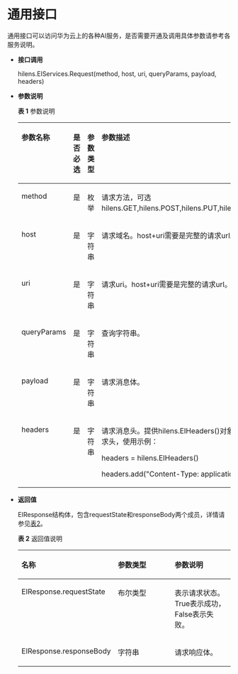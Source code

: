 # 通用接口<a name="hilens_05_0057"></a>

通用接口可以访问华为云上的各种AI服务，是否需要开通及调用具体参数请参考各服务说明。

-   **接口调用**

    hilens.EIServices.Request\(method, host, uri, queryParams, payload, headers\)

-   **参数说明**

    **表 1**  参数说明

    <a name="t86d312613a314339ab359dcdf5e3e45d"></a>
    <table><thead align="left"><tr id="r95ed57ca22164c86b12f457a7090f6ee"><th class="cellrowborder" valign="top" width="16.61%" id="mcps1.2.5.1.1"><p id="af681bbfadaef4cd080879ce5bb3d1e1d"><a name="af681bbfadaef4cd080879ce5bb3d1e1d"></a><a name="af681bbfadaef4cd080879ce5bb3d1e1d"></a><strong id="a9b6cedf633464139ab3f4de04b84269f"><a name="a9b6cedf633464139ab3f4de04b84269f"></a><a name="a9b6cedf633464139ab3f4de04b84269f"></a>参数名称</strong></p>
    </th>
    <th class="cellrowborder" valign="top" width="6.43%" id="mcps1.2.5.1.2"><p id="p9169181653310"><a name="p9169181653310"></a><a name="p9169181653310"></a><strong id="b34511598332"><a name="b34511598332"></a><a name="b34511598332"></a>是否必选</strong></p>
    </th>
    <th class="cellrowborder" valign="top" width="12%" id="mcps1.2.5.1.3"><p id="p166256156336"><a name="p166256156336"></a><a name="p166256156336"></a><strong id="b3997165410331"><a name="b3997165410331"></a><a name="b3997165410331"></a>参数类型</strong></p>
    </th>
    <th class="cellrowborder" valign="top" width="64.96%" id="mcps1.2.5.1.4"><p id="a32c48e1c233d4b86be827157f55594d3"><a name="a32c48e1c233d4b86be827157f55594d3"></a><a name="a32c48e1c233d4b86be827157f55594d3"></a><strong id="a9d7c91bdce66471d958fdc8447770548"><a name="a9d7c91bdce66471d958fdc8447770548"></a><a name="a9d7c91bdce66471d958fdc8447770548"></a>参数描述</strong></p>
    </th>
    </tr>
    </thead>
    <tbody><tr id="row19276305103754"><td class="cellrowborder" valign="top" width="16.61%" headers="mcps1.2.5.1.1 "><p id="p9802017428"><a name="p9802017428"></a><a name="p9802017428"></a>method</p>
    </td>
    <td class="cellrowborder" valign="top" width="6.43%" headers="mcps1.2.5.1.2 "><p id="p6169191614337"><a name="p6169191614337"></a><a name="p6169191614337"></a>是</p>
    </td>
    <td class="cellrowborder" valign="top" width="12%" headers="mcps1.2.5.1.3 "><p id="p146251515173310"><a name="p146251515173310"></a><a name="p146251515173310"></a>枚举</p>
    </td>
    <td class="cellrowborder" valign="top" width="64.96%" headers="mcps1.2.5.1.4 "><p id="p315892015443"><a name="p315892015443"></a><a name="p315892015443"></a>请求方法，可选hilens.GET,hilens.POST,hilens.PUT,hilens.DELETE。</p>
    </td>
    </tr>
    <tr id="row13920133151018"><td class="cellrowborder" valign="top" width="16.61%" headers="mcps1.2.5.1.1 "><p id="p735310482327"><a name="p735310482327"></a><a name="p735310482327"></a>host</p>
    </td>
    <td class="cellrowborder" valign="top" width="6.43%" headers="mcps1.2.5.1.2 "><p id="p1716981643318"><a name="p1716981643318"></a><a name="p1716981643318"></a>是</p>
    </td>
    <td class="cellrowborder" valign="top" width="12%" headers="mcps1.2.5.1.3 "><p id="p362513158339"><a name="p362513158339"></a><a name="p362513158339"></a>字符串</p>
    </td>
    <td class="cellrowborder" valign="top" width="64.96%" headers="mcps1.2.5.1.4 "><p id="p1082932344510"><a name="p1082932344510"></a><a name="p1082932344510"></a>请求域名。host+uri需要是完整的请求url。</p>
    </td>
    </tr>
    <tr id="row392016311101"><td class="cellrowborder" valign="top" width="16.61%" headers="mcps1.2.5.1.1 "><p id="p1535312484323"><a name="p1535312484323"></a><a name="p1535312484323"></a>uri</p>
    </td>
    <td class="cellrowborder" valign="top" width="6.43%" headers="mcps1.2.5.1.2 "><p id="p116911613314"><a name="p116911613314"></a><a name="p116911613314"></a>是</p>
    </td>
    <td class="cellrowborder" valign="top" width="12%" headers="mcps1.2.5.1.3 "><p id="p0625315183313"><a name="p0625315183313"></a><a name="p0625315183313"></a>字符串</p>
    </td>
    <td class="cellrowborder" valign="top" width="64.96%" headers="mcps1.2.5.1.4 "><p id="p98961304456"><a name="p98961304456"></a><a name="p98961304456"></a>请求uri。host+uri需要是完整的请求url。</p>
    </td>
    </tr>
    <tr id="row17662102223918"><td class="cellrowborder" valign="top" width="16.61%" headers="mcps1.2.5.1.1 "><p id="p175271616114211"><a name="p175271616114211"></a><a name="p175271616114211"></a>queryParams</p>
    </td>
    <td class="cellrowborder" valign="top" width="6.43%" headers="mcps1.2.5.1.2 "><p id="p206621225397"><a name="p206621225397"></a><a name="p206621225397"></a>是</p>
    </td>
    <td class="cellrowborder" valign="top" width="12%" headers="mcps1.2.5.1.3 "><p id="p1166212220391"><a name="p1166212220391"></a><a name="p1166212220391"></a>字符串</p>
    </td>
    <td class="cellrowborder" valign="top" width="64.96%" headers="mcps1.2.5.1.4 "><p id="p3223193794516"><a name="p3223193794516"></a><a name="p3223193794516"></a>查询字符串。</p>
    </td>
    </tr>
    <tr id="row1664012418422"><td class="cellrowborder" valign="top" width="16.61%" headers="mcps1.2.5.1.1 "><p id="p564162444211"><a name="p564162444211"></a><a name="p564162444211"></a>payload</p>
    </td>
    <td class="cellrowborder" valign="top" width="6.43%" headers="mcps1.2.5.1.2 "><p id="p3641132494211"><a name="p3641132494211"></a><a name="p3641132494211"></a>是</p>
    </td>
    <td class="cellrowborder" valign="top" width="12%" headers="mcps1.2.5.1.3 "><p id="p5641102444217"><a name="p5641102444217"></a><a name="p5641102444217"></a>字符串</p>
    </td>
    <td class="cellrowborder" valign="top" width="64.96%" headers="mcps1.2.5.1.4 "><p id="p6822207184617"><a name="p6822207184617"></a><a name="p6822207184617"></a>请求消息体。</p>
    </td>
    </tr>
    <tr id="row8872133294218"><td class="cellrowborder" valign="top" width="16.61%" headers="mcps1.2.5.1.1 "><p id="p18734327426"><a name="p18734327426"></a><a name="p18734327426"></a>headers</p>
    </td>
    <td class="cellrowborder" valign="top" width="6.43%" headers="mcps1.2.5.1.2 "><p id="p587333210425"><a name="p587333210425"></a><a name="p587333210425"></a>是</p>
    </td>
    <td class="cellrowborder" valign="top" width="12%" headers="mcps1.2.5.1.3 "><p id="p4733344164718"><a name="p4733344164718"></a><a name="p4733344164718"></a>字符串</p>
    </td>
    <td class="cellrowborder" valign="top" width="64.96%" headers="mcps1.2.5.1.4 "><p id="p11415312174612"><a name="p11415312174612"></a><a name="p11415312174612"></a>请求消息头。提供hilens.EIHeaders()对象方便添加请求头，使用示例：</p>
    <p id="p1340052315174"><a name="p1340052315174"></a><a name="p1340052315174"></a>headers = hilens.EIHeaders()</p>
    <p id="p91561915201611"><a name="p91561915201611"></a><a name="p91561915201611"></a>headers.add("Content-Type: application/json")</p>
    </td>
    </tr>
    </tbody>
    </table>

-   **返回值**

    EIResponse结构体，包含requestState和responseBody两个成员，详情请参见[表2](#table1440474642017)。

    **表 2**  返回值说明

    <a name="table1440474642017"></a>
    <table><thead align="left"><tr id="row204047466200"><th class="cellrowborder" valign="top" width="33.33333333333333%" id="mcps1.2.4.1.1"><p id="p9403154622011"><a name="p9403154622011"></a><a name="p9403154622011"></a>名称</p>
    </th>
    <th class="cellrowborder" valign="top" width="33.33333333333333%" id="mcps1.2.4.1.2"><p id="p7403646102014"><a name="p7403646102014"></a><a name="p7403646102014"></a>参数类型</p>
    </th>
    <th class="cellrowborder" valign="top" width="33.33333333333333%" id="mcps1.2.4.1.3"><p id="p34032467206"><a name="p34032467206"></a><a name="p34032467206"></a>参数说明</p>
    </th>
    </tr>
    </thead>
    <tbody><tr id="row3404134616206"><td class="cellrowborder" valign="top" width="33.33333333333333%" headers="mcps1.2.4.1.1 "><p id="p1740464612208"><a name="p1740464612208"></a><a name="p1740464612208"></a>EIResponse.requestState</p>
    </td>
    <td class="cellrowborder" valign="top" width="33.33333333333333%" headers="mcps1.2.4.1.2 "><p id="p1140474610205"><a name="p1140474610205"></a><a name="p1140474610205"></a>布尔类型</p>
    </td>
    <td class="cellrowborder" valign="top" width="33.33333333333333%" headers="mcps1.2.4.1.3 "><p id="p24041466201"><a name="p24041466201"></a><a name="p24041466201"></a>表示请求状态。True表示成功，False表示失败。</p>
    </td>
    </tr>
    <tr id="row1721288132316"><td class="cellrowborder" valign="top" width="33.33333333333333%" headers="mcps1.2.4.1.1 "><p id="p132131287239"><a name="p132131287239"></a><a name="p132131287239"></a>EIResponse.responseBody</p>
    </td>
    <td class="cellrowborder" valign="top" width="33.33333333333333%" headers="mcps1.2.4.1.2 "><p id="p621315882310"><a name="p621315882310"></a><a name="p621315882310"></a>字符串</p>
    </td>
    <td class="cellrowborder" valign="top" width="33.33333333333333%" headers="mcps1.2.4.1.3 "><p id="p12136813238"><a name="p12136813238"></a><a name="p12136813238"></a>请求响应体。</p>
    </td>
    </tr>
    </tbody>
    </table>


